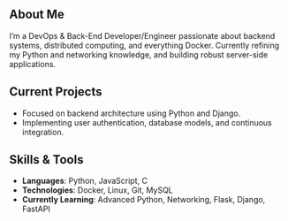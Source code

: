 ## About Me
I’m a DevOps & Back-End Developer/Engineer passionate about backend systems, distributed computing, 
and everything Docker. Currently refining my Python and networking knowledge, 
and building robust server-side applications.

## Current Projects
  - Focused on backend architecture using Python and Django.
  - Implementing user authentication, database models, and continuous integration.

## Skills & Tools
- **Languages**: Python, JavaScript, C
- **Technologies**: Docker, Linux, Git, MySQL
- **Currently Learning**: Advanced Python, Networking, Flask, Django, FastAPI
